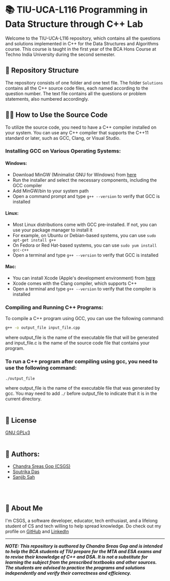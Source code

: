 # 📚 TIU-UCA-L116 Programming in Data Structure through C++ Lab

Welcome to the TIU-UCA-L116 repository, which contains all the questions and solutions implemented in C++ for the Data Structures and Algorithms course. This course is taught in the first year of the BCA Hons Course at Techno India University during the second semester.

## 📂 Repository Structure

The repository consists of one folder and one text file. The folder `Solutions` contains all the C++ source code files, each named according to the question number. The text file contains all the questions or problem statements, also numbered accordingly.

## 🧑‍💻 How to Use the Source Code

To utilize the source code, you need to have a C++ compiler installed on your system. You can use any C++ compiler that supports the C++11 standard or later, such as GCC, Clang, or Visual Studio.

### Installing GCC on Various Operating Systems:

#### Windows:

- Download MinGW (Minimalist GNU for Windows) from [here](https://sourceforge.net/projects/mingw/)
- Run the installer and select the necessary components, including the GCC compiler
- Add MinGW/bin to your system path
- Open a command prompt and type `g++ --version` to verify that GCC is installed

#### Linux:

- Most Linux distributions come with GCC pre-installed. If not, you can use your package manager to install it
- For example, on Ubuntu or Debian-based systems, you can use `sudo apt-get install g++`
- On Fedora or Red Hat-based systems, you can use `sudo yum install gcc-c++`
- Open a terminal and type `g++ --version` to verify that GCC is installed

#### Mac:

- You can install Xcode (Apple's development environment) from [here](https://developer.apple.com/xcode/)
- Xcode comes with the Clang compiler, which supports C++
- Open a terminal and type `g++ --version` to verify that the compiler is installed

### Compiling and Running C++ Programs:

To compile a C++ program using GCC, you can use the following command:

```bash
g++ -o output_file input_file.cpp
```
where output_file is the name of the executable file that will be generated and input_file.c is the name of the source code file that contains your program.

### To run a C++ program after compiling using gcc, you need to use the following command:

```bash
./output_file
```

where output_file is the name of the executable file that was generated by gcc. You may need to add `./` before output_file to indicate that it is in the current directory.
<br>
<br>
## 📜 License

[GNU GPLv3](https://choosealicense.com/licenses/gpl-3.0/)
<br>
<br>

## 👥 Authors:

- [Chandra Sreas Gop (CSGS)](https://www.github.com/sreasgop)
- [Soutrika Das](https://www.github.com/soutrikadas)
- [Sanjib Sah](https://www.github.com/sksatyam)
<br>
<br>

## 🚀 About Me
I'm CSGS, a software developer, educator, tech enthusiast, and a lifelong student of CS and tech willing to help spread knowledge. Do check out my profile on [GitHub](https://github.com/sreasgop) and [LinkedIn](https://linkedin.com/in/chandrasreasgop)

---
***NOTE: This repository is authored by Chandra Sreas Gop and is intended to help the BCA students of TIU prepare for the MTA and ESA exams and to revise their knowledge of C++ and DSA. It is not a substitute for learning the subject from the prescribed textbooks and other sources. The students are advised to practice the programs and solutions independently and verify their correctness and efficiency.***
